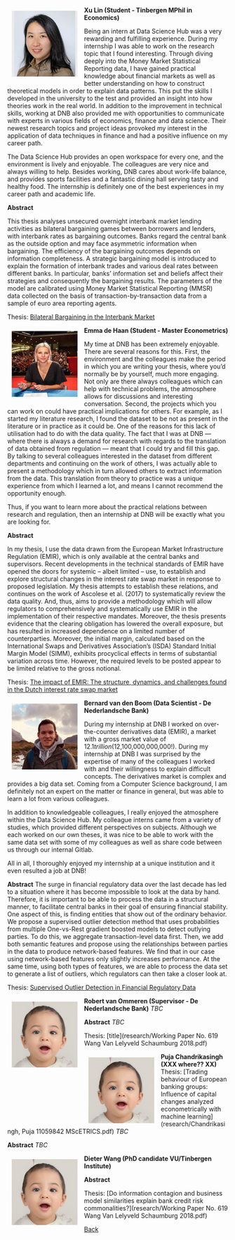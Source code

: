 <img src="images/Xu_picture.jpg"
     alt="Xu Lin"
     width="150" height="150"
     style="float: left; margin-right: 5px; padding: 10px" />


**Xu Lin (Student - Tinbergen MPhil in Economics)**

Being an intern at Data Science Hub was a very rewarding and fulfilling experience. During my internship I was able to work on the research topic that I found interesting. Through diving deeply into the Money Market Statistical Reporting data, I have gained practical knowledge about financial markets as well as better understanding on how to construct theoretical models in order to explain data patterns. This put the skills I developed in the university to the test and provided an insight into how theories work in the real world.
In addition to the improvement in technical skills, working at DNB also provided me with opportunities to communicate with experts in various fields of economics, finance and data science. Their newest research topics and project ideas provoked my interest in the application of data techniques in finance and had a positive influence on my career path.

The Data Science Hub provides an open workspace for every one, and the environment is lively and enjoyable. The colleagues are very nice and always willing to help. Besides working, DNB cares about work-life balance, and provides sports facilities and a fantastic dining hall serving tasty and healthy food. The internship is definitely one of the best experiences in my career path and academic life.

**Abstract**

This thesis analyses unsecured overnight interbank market lending activities as bilateral bargaining games between borrowers and lenders, with interbank rates as bargaining outcomes. Banks regard the central bank as the outside option and may face asymmetric information when bargaining. The efficiency of the bargaining outcomes depends on information completeness. A strategic bargaining model is introduced to explain the formation of interbank trades and various deal rates between different banks. In particular, banks’ information set and beliefs affect their strategies and consequently the bargaining results. The parameters of the model are calibrated using Money Market Statistical Reporting (MMSR) data collected on the basis of transaction-by-transaction data from a sample of euro area reporting agents.

Thesis: [Bilateral Bargaining in the Interbank
Market](research/Bilateral_Bargaining_XuLin.pdf)

<img src="images/Emma_picture.JPG"
     alt="Emma de Haan"
     width="150" height="150"
     style="float: left; margin-right: 5px; padding: 10px" />


**Emma de Haan (Student - Master Econometrics)**

My time at DNB has been extremely enjoyable. There are several reasons for this. First, the environment and the colleagues make the period in which you are writing your thesis, where you’d normally be by yourself,  much more engaging. Not only are there always colleagues which can help with technical problems, the atmosphere allows for discussions and interesting conversation. Second, the projects which you can work on could have practical implications for others. For example, as I started my literature research, I found the dataset to be not as present in the literature or in practice as it could be. One of the reasons for this lack of utilisation had to do with the data quality. The fact that I was at DNB — where there is always a demand for research with regards to the translation of data obtained from regulation — meant that I could try and fill this gap. By talking to several colleagues interested in the dataset from different departments and continuing on the work of others, I was actually able to present a methodology which in turn allowed others to extract information from the data. This translation from theory to practice was a unique experience from which I learned a lot, and means I cannot recommend the opportunity enough.

Thus, if you want to learn more about the practical relations between research and regulation, then an internship at DNB will be exactly what you are looking for.

**Abstract**

In my thesis, I use the data drawn from the European Market Infrastructure Regulation (EMIR), which is only available at the central banks and supervisors. Recent developments in the technical standards of EMIR have opened the doors for systemic – albeit limited – use, to establish and explore structural changes in the interest rate swap market in response to proposed legislation. My thesis attempts to establish these relations, and continues on the work of Ascolese et al. (2017) to systematically review the data quality. And, thus, aims to provide a methodology which will allow regulators to comprehensively and systematically use EMIR in the implementation of their respective mandates. Moreover, the thesis presents evidence that the clearing obligation has lowered the overall exposure, but has resulted in increased dependence on a limited number of counterparties. Moreover, the initial margin, calculated based on the International Swaps and Derivatives Association’s (ISDA) Standard Initial Margin Model (SIMM), exhibits procyclical effects in terms of substantial variation across time. However, the required levels to be posted appear to be limited relative to the gross notional.

Thesis: [The impact of EMIR: The structure, dynamics, and challenges found in the Dutch interest rate swap market](research/MasterThesis_EmmadeHaan.pdf)


<img src="images/Bernard_picture.jpeg"
     alt="Bernard van den Boom"
     width="150" height="150"
     style="float: left; margin-right: 5px; padding: 10px" />


**Bernard van den Boom (Data Scientist - De Nederlandsche Bank)**

During my internship at DNB I worked on over-the-counter derivatives data (EMIR), a market with a gross market value of $12.1 trillion ($12,100,000,000,000!). During my internship at DNB I was surprised by the expertise of many of the colleagues I worked with and their willingness to explain difficult concepts. The derivatives market is complex and provides a big data set. Coming from a Computer Science background, I am definitely not an expert on the matter or finance in general, but was able to learn a lot from various colleagues. 

In addition to knowledgeable colleagues, I really enjoyed the atmosphere within the Data Science Hub. My colleague interns came from a variety of studies, which provided different perspectives on subjects. Although we each worked on our own theses, it was nice to be able to work with the same data set with some of my colleagues as well as share code between us through our internal Gitlab.

All in all, I thoroughly enjoyed my internship at a unique institution and it even resulted a job at DNB!

**Abstract**
The surge in financial regulatory data over the last decade has led to a situation where it has become impossible to look at the data by hand. Therefore, it is important to be able to process the data in a structural manner, to facilitate central banks in their goal of ensuring financial stability. One aspect of this, is finding entities that show out of the ordinary behavior. We propose a supervised outlier detection method that uses probabilities from multiple One-vs-Rest gradient boosted models to detect outlying parties. To do this, we aggregate transaction-level data first. Then, we add both semantic features and propose using the relationships between parties in the data to produce network-based features. We find that in our case using network-based features only slightly increases performance. At the same time, using both types of features, we are able to process the data set to generate a list of outliers, which regulators can then take a closer look at.

Thesis: [Supervised Outlier Detection in Financial Regulatory Data](research/MSc_VandenBoom_v20180706.pdf)


<img src="images/000010.JPG"
     alt="Robert van Ommeren"
     width="150" height="150"
     style="float: left; margin-right: 5px; padding: 10px" />

**Robert van Ommeren (Supervisor - De Nederlandsche Bank)**
*TBC*

**Abstract**
*TBC*

Thesis: [title](research/Working Paper No. 619 Wang Van Lelyveld Schaumburg 2018.pdf)


<img src="images/000010.JPG"
     alt="Puja Chindrakasing"
     width="150" height="150"
     style="float: left; margin-right: 5px; padding: 10px" />


**Puja Chandrikasingh (XXX where?? XX)**
Thesis: [Trading behaviour of European banking groups: Influence of capital changes analyzed econometrically with machine learning](research/Chandrikasingh, Puja 11059842 MScETRICS.pdf)
*TBC*

**Abstract**
*TBC*

<img src="images/000010.JPG"
     alt="Dieter Wang"
     width="150" height="150"
     style="float: left; margin-right: 5px; padding: 10px" />


**Dieter Wang (PhD candidate VU/Tinbergen Institute)**

**Abstract**

Thesis: [Do information contagion and business model similarities explain bank credit risk commonalities?](research/Working Paper No. 619 Wang Van Lelyveld Schaumburg 2018.pdf)


[Back](https://imanvl.github.io/dsh/)
